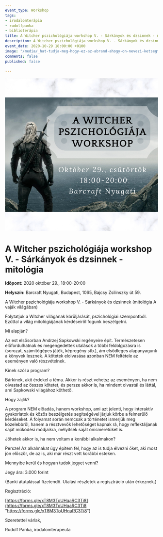 ```yaml
---
event_type: Workshop
tags:
- irodalomterápia
- rudolfpanka
- biblioterápia
title: A Witcher pszichológiája workshop V. - Sárkányok és dzsinnek - mitológia
description: A Witcher pszichológiája workshop V. - Sárkányok és dzsinnek - mitológia
event_date: 2020-10-29 18:00:00 +0100
image: "/media/_hat-tudja-meg-hogy-ez-az-abrand-ahogy-on-nevezi-ketsegtelenul-megvalosul-ezt-higgye-el-de-nem-most-mert-minden-cselekvesnek-megvan-a-maga-torvenye-ez-lelki-pszichologiai-dolog-ahho-2020-10-09t111614-854.png"
comments: false
published: false

---
```

![](/media/witcher-oktober.png)

# A Witcher pszichológiája workshop V. - Sárkányok és dzsinnek - mitológia

**Időpont:** 2020 október 29., 18:00-20:00

**Helyszín:** Barcraft Nyugati, Budapest, 1065, Bajcsy Zsilinszky út 59.

A Witcher pszichológiája workshop V. - Sárkányok és dzsinnek (mitológia A vaják világában)

Folytatjuk a Witcher világának körüljárását, pszichológiai szempontból. Ezúttal a világ mitológiájának kérdéseiről fogunk beszélgetni.

Mi alapján?

Az est elsősorban Andrzej Sapkowski regényeire épít. Természetesen előfordulhatnak és megengedettek utalások a többi feldolgozásra is (sorozat, számítógépes játék, képregény stb.), ám elsődleges alapanyagunk a könyvek lesznek. A kötetek elolvasása azonban NEM feltétele az eseményen való részvételnek.

Kinek szól a program?

Bárkinek, akit érdekel a téma. Akkor is részt vehetsz az eseményen, ha nem olvastad az összes kötetet, és persze akkor is, ha mindent olvastál és láttál, ami Sapkowski világához köthető.

Hogy zajlik?

A program NEM előadás, hanem workshop, ami azt jelenti, hogy interaktív gyakorlatok és közös beszélgetés segítségével járjuk körbe a felmerülő kérdéseket. A folyamat során nemcsak a történetet ismerjük meg közelebbről, hanem a résztvevők lehetőséget kapnak rá, hogy reflektáljanak saját működési módjaikra, mélyítsék saját önismeretüket is.

Jöhetek akkor is, ha nem voltam a korábbi alkalmakon?

Persze! Az alkalmakat úgy építem fel, hogy az is tudja élvezni őket, aki most jön először, de az is, aki már részt vett korábbi esteken.

Mennyibe kerül és hogyan tudok jegyet venni?

Jegy ára: 3.000 forint

(Banki átutalással fizetendő. Utalási részletek a regisztráció után érkeznek.)

Regisztráció:

[https://forms.gle/xT8M3ToUHqaRC3Ti8](https://forms.gle/xT8M3ToUHqaRC3Ti8 "https://forms.gle/xT8M3ToUHqaRC3Ti8")

Szeretettel várlak,

Rudolf Panka, irodalomterapeuta
